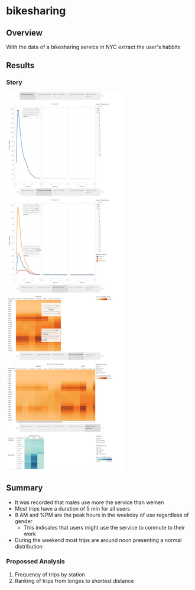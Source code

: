 # bikesharing

## Overview
With the data of a bikesharing service in NYC extract the user's habbits

## Results
### Story

![story](https://github.com/IrvingHdez/bikesharing/blob/main/img/6-bikesharing-story.PNG)


## Summary
* It was recorded that males use more the service than wemen
* Most trips have a duration of 5 min for all users
* 8 AM and %PM are the peak hours in the weekday of use regardless of gender
	* This indicates that users might use the service to conmute to their work
* During the weekend most trips are around noon presenting a normal distribution

### Propossed Analysis
1. Frequency of trips by station
2. Ranking of trips from longes to shortest distance